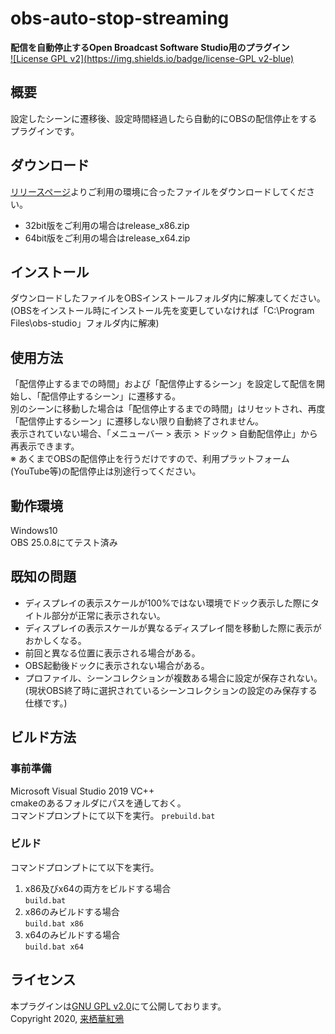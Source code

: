 # obs-auto-stop-streaming
**配信を自動停止するOpen Broadcast Software Studio用のプラグイン**  
[![License GPL v2](https://img.shields.io/badge/license-GPL v2-blue)](LICENSE)

## 概要
設定したシーンに遷移後、設定時間経過したら自動的にOBSの配信停止をするプラグインです。

## ダウンロード
[リリースページ](releases/)よりご利用の環境に合ったファイルをダウンロードしてください。
- 32bit版をご利用の場合はrelease_x86.zip
- 64bit版をご利用の場合はrelease_x64.zip

## インストール
ダウンロードしたファイルをOBSインストールフォルダ内に解凍してください。  
(OBSをインストール時にインストール先を変更していなければ「C:\Program Files\obs-studio」フォルダ内に解凍)

## 使用方法
「配信停止するまでの時間」および「配信停止するシーン」を設定して配信を開始し、「配信停止するシーン」に遷移する。  
別のシーンに移動した場合は「配信停止するまでの時間」はリセットされ、再度「配信停止するシーン」に遷移しない限り自動終了されません。  
表示されていない場合、「メニューバー > 表示 > ドック > 自動配信停止」から再表示できます。  
※ あくまでOBSの配信停止を行うだけですので、利用プラットフォーム(YouTube等)の配信停止は別途行ってください。

## 動作環境
Windows10  
OBS 25.0.8にてテスト済み

## 既知の問題
- ディスプレイの表示スケールが100%ではない環境でドック表示した際にタイトル部分が正常に表示されない。
- ディスプレイの表示スケールが異なるディスプレイ間を移動した際に表示がおかしくなる。
- 前回と異なる位置に表示される場合がある。
- OBS起動後ドックに表示されない場合がある。
- プロファイル、シーンコレクションが複数ある場合に設定が保存されない。(現状OBS終了時に選択されているシーンコレクションの設定のみ保存する仕様です。)

## ビルド方法
### 事前準備
Microsoft Visual Studio 2019 VC++  
cmakeのあるフォルダにパスを通しておく。  
コマンドプロンプトにて以下を実行。
`prebuild.bat`

### ビルド
コマンドプロンプトにて以下を実行。
1. x86及びx64の両方をビルドする場合  
`build.bat`
2. x86のみビルドする場合  
`build.bat x86`
3. x64のみビルドする場合  
`build.bat x64`

## ライセンス
本プラグインは[GNU GPL v2.0](LICENSE)にて公開しております。  
Copyright 2020, [来栖華紅鴉](https://twitter.com/kagua_kurusu)